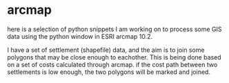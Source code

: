 arcmap
======

here is a selection of python snippets I am working on to process some GIS data using the python window in ESRI arcmap 10.2.

I have a set of settlement (shapefile) data, and the aim is to join some polygons that may be close enough to eachother. This is being done based on a set of costs calculated through arcmap. if the cost path between two settlements is low enough, the two polygons will be marked and joined. 


